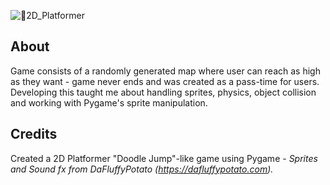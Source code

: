 ![👾2D_Platformer](https://github.com/user-attachments/assets/69d1d797-9972-4168-8a58-68e00878edb7)

## About
Game consists of a randomly generated map where user can reach as high as they want - game never ends and was created as a pass-time for users. Developing this taught me about handling sprites, physics, object collision and working with Pygame's sprite manipulation. 

## Credits
Created a 2D Platformer "Doodle Jump"-like game using Pygame - _Sprites and Sound fx from DaFluffyPotato (https://dafluffypotato.com)._
